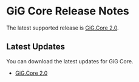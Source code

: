 # GiG Core Release Notes

The latest supported release is [GiG.Core 2.0](2.0).

## Latest Updates

You can download the latest updates for GiG Core.

* [GiG.Core 2.0](2.0/2.0.0.md)
